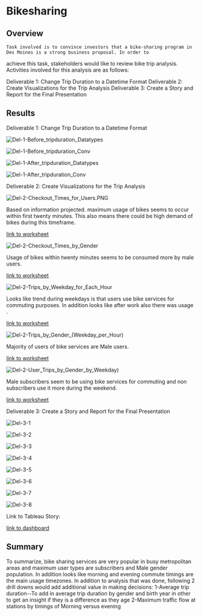 # Bikesharing

## Overview
    Task involved is to convince investors that a bike-sharing program in Des Moines is a strong business proposal. In order to 
achieve this task, stakeholders would like to review bike trip analysis. Activities involved for this analysis are as follows:

Deliverable 1: Change Trip Duration to a Datetime Format
Deliverable 2: Create Visualizations for the Trip Analysis
Deliverable 3: Create a Story and Report for the Final Presentation

## Results

Deliverable 1: Change Trip Duration to a Datetime Format

![Del-1-Before_tripduration_Datatypes](Images/Del-1-Before_tripduration_Datatypes.PNG)

![Del-1-Before_tripduration_Conv](Images/Del-1-Before_tripduration_Conv.PNG)

![Del-1-After_tripduration_Datatypes](Images/Del-1-After_tripduration_Datatypes.PNG)

![Del-1-After_tripduration_Conv](Images/Del-1-After_tripduration_Conv.PNG)


Deliverable 2: Create Visualizations for the Trip Analysis

 

![Del-2-Checkout_Times_for_Users.PNG](Images/Del-2-Checkout_Times_for_Users.PNG)

Based on information projected. maximum usage of bikes seems to occur within first twenty minutes. This also means there could be high demand of bikes during this timeframe.

[link to worksheet](https://public.tableau.com/app/profile/aparna.nair5865/viz/CheckoutTimesForUsers/CheckoutTimesforUsers)


![Del-2-Checkout_Times_by_Gender](Images/Del-2-Checkout_Times_by_Gender.PNG) 

Usage of bikes within twenty minutes seems to be consumed more by male users.

[link to worksheet](https://public.tableau.com/app/profile/aparna.nair5865/viz/CheckoutTimesByGender_16423148227630/CheckoutTimesbyGender)

![Del-2-Trips_by_Weekday_for_Each_Hour](Images/Del-2-Trips_by_Weekday_for_Each_Hour.PNG) 

Looks like trend during weekdays is that users use bike services for commuting purposes. In addition looks like after work also there was usage .
 
[link to worksheet](https://public.tableau.com/app/profile/aparna.nair5865/viz/TripsByWeekdayForEachHour/TripsbyWeekdayforEachHour)

![Del-2-Trips_by_Gender_(Weekday_per_Hour)](Images/Del-2-Trips_by_Gender_(Weekday_per_Hour).PNG) 

Majority of users of bike services are Male users.

[link to worksheet](https://public.tableau.com/app/profile/aparna.nair5865/viz/TripsbyGenderWeekdayperHour_16423169964910/TripsbyGenderWeekdayperHour_1)

![Del-2-User_Trips_by_Gender_by_Weekday)](Images/Del-2-User_Trips_by_Gender_by_Weekday.PNG) 

Male subscribers seem to be using bike services for commuting and non subscribers use it more during the weekend.


[link to worksheet](https://public.tableau.com/app/profile/aparna.nair5865/viz/UserTripsbyGenderbyWeekday_16423176004370/UserTripsbyGenderbyWeekday_1)

Deliverable 3: Create a Story and Report for the Final Presentation



![Del-3-1](Images/Del-3-1].PNG)

![Del-3-2](Images/Del-3-2].PNG)

![Del-3-3](Images/Del-3-3].PNG)

![Del-3-4](Images/Del-3-4].PNG)

![Del-3-5](Images/Del-3-5].PNG)

![Del-3-6](Images/Del-3-6].PNG)

![Del-3-7](Images/Del-3-7].PNG)

![Del-3-8](Images/Del-3-8].PNG)

Link to Tableau Story:

[link to dashboard](https://public.tableau.com/app/profile/aparna.nair5865/viz/NYCCitibikeanalysis_16423889545680/NYCCitibikeanalysis?publish=yes)

## Summary
 To summarize, bike sharing services are very popular in busy metropolitan areas and maximum user types are subscribers and Male
gender population. In addition looks like morning and evening commute timings are the main usage timezones.
 In addition to analysis that was done, following 2 drill downs would add additional value in making decisions:
 1-Average trip duration--To add in average trip duration by gender and birth year in other to get an insight if they is a difference as they age
 2-Maximum traffic flow at stations by timings of Morning versus evening
 